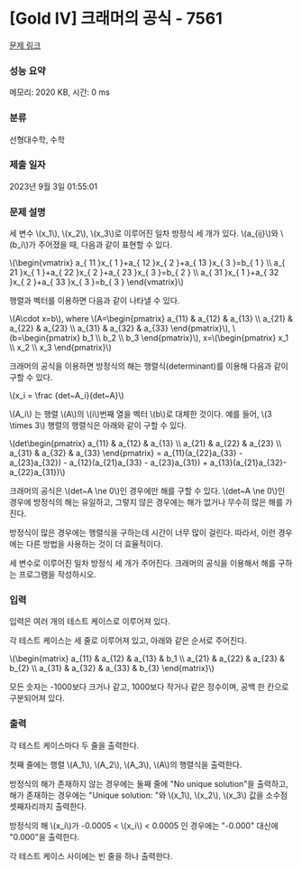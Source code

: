 # [Gold IV] 크래머의 공식 - 7561 

[문제 링크](https://www.acmicpc.net/problem/7561) 

### 성능 요약

메모리: 2020 KB, 시간: 0 ms

### 분류

선형대수학, 수학

### 제출 일자

2023년 9월 3일 01:55:01

### 문제 설명

<p>세 변수 \(x_1\), \(x_2\), \(x_3\)로 이루어진 일차 방정식 세 개가 있다. \(a_{ij}\)와 \(b_i\)가 주어졌을 때, 다음과 같이 표현할 수 있다.</p>

<p>\(\begin{vmatrix} a_{ 11 }x_{ 1 }+a_{ 12 }x_{ 2 }+a_{ 13 }x_{ 3 }=b_{ 1 } \\ a_{ 21 }x_{ 1 }+a_{ 22 }x_{ 2 }+a_{ 23 }x_{ 3 }=b_{ 2 } \\ a_{ 31 }x_{ 1 }+a_{ 32 }x_{ 2 }+a_{ 33 }x_{ 3 }=b_{ 3 } \end{vmatrix}\)</p>

<p>행렬과 벡터를 이용하면 다음과 같이 나타낼 수 있다.</p>

<p>\(A\cdot x=b\), where \(A=\begin{pmatrix} a_{11} & a_{12} & a_{13} \\ a_{21} & a_{22} & a_{23} \\ a_{31} & a_{32} & a_{33} \end{pmatrix}\), \(b=\begin{pmatrix} b_1 \\ b_2 \\ b_3 \end{pmatrix}\), x=\(\begin{pmatrix} x_1 \\ x_2 \\ x_3 \end{pmatrix}\)</p>

<p>크래머의 공식을 이용하면 방정식의 해는 행렬식(determinant)를 이용해 다음과 같이 구할 수 있다.</p>

<p>\(x_i = \frac {det~A_i}{det~A}\)</p>

<p>\(A_i\) 는 행렬 \(A\)의 \(i\)번째 열을 벡터 \(b\)로 대체한 것이다. 예를 들어, \(3 \times 3\) 행렬의 행렬식은 아래와 같이 구할 수 있다.</p>

<p>\(det\begin{pmatrix} a_{11} & a_{12} & a_{13} \\ a_{21} & a_{22} & a_{23} \\ a_{31} & a_{32} & a_{33} \end{pmatrix} = a_{11}(a_{22}a_{33} - a_{23}a_{32}) - a_{12}(a_{21}a_{33} - a_{23}a_{31}) + a_{13}(a_{21}a_{32}-a_{22}a_{31})\)</p>

<p>크래머의 공식은 \(det~A \ne 0\)인 경우에만 해를 구할 수 있다. \(det~A \ne 0\)인 경우에 방정식의 해는 유일하고, 그렇지 않은 경우에는 해가 없거나 무수히 많은 해를 가진다.</p>

<p>방정식이 많은 경우에는 행렬식을 구하는데 시간이 너무 많이 걸린다. 따라서, 이런 경우에는 다른 방법을 사용하는 것이 더 효율적이다.</p>

<p>세 변수로 이루어진 일차 방정식 세 개가 주어진다. 크래머의 공식을 이용해서 해를 구하는 프로그램을 작성하시오.</p>

### 입력 

 <p>입력은 여러 개의 테스트 케이스로 이루어져 있다.</p>

<p>각 테스트 케이스는 세 줄로 이루어져 있고, 아래와 같은 순서로 주어진다.</p>

<p>\(\begin{matrix} a_{11} & a_{12} & a_{13} & b_1 \\ a_{21} & a_{22}  & a_{23} & b_{2}  \\ a_{31}  & a_{32} & a_{33} & b_{3}  \end{matrix}\)</p>

<p>모든 숫자는 -1000보다 크거나 같고, 1000보다 작거나 같은 정수이며, 공백 한 칸으로 구분되어져 있다. </p>

### 출력 

 <p>각 테스트 케이스마다 두 줄을 출력한다.</p>

<p>첫째 줄에는 행렬 \(A_1\), \(A_2\), \(A_3\), \(A\)의 행렬식을 출력한다. </p>

<p>방정식의 해가 존재하지 않는 경우에는 둘째 줄에 "No unique solution"을 출력하고, 해가 존재하는 경우에는 "Unique solution: "와 \(x_1\), \(x_2\), \(x_3\) 값을 소수점 셋째자리까지 출력한다.</p>

<p>방정식의 해 \(x_i\)가 -0.0005 < \(x_i\) < 0.0005 인 경우에는 "-0.000" 대신에 "0.000"을 출력한다.</p>

<p>각 테스트 케이스 사이에는 빈 줄을 하나 출력한다.</p>

